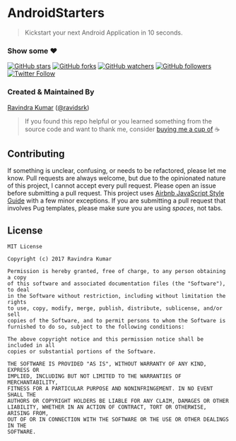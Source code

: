 # AndroidStarters

> Kickstart your next Android Application in 10 seconds.

### Show some :heart:
[![GitHub stars](https://img.shields.io/github/stars/ravidsrk/androidstarters.com.svg?style=social&label=Star)](https://github.com/ravidsrk/androidstarters.com) [![GitHub forks](https://img.shields.io/github/forks/ravidsrk/androidstarters.com.svg?style=social&label=Fork)](https://github.com/ravidsrk/androidstarters.com/fork) [![GitHub watchers](https://img.shields.io/github/watchers/ravidsrk/androidstarters.com.svg?style=social&label=Watch)](https://github.com/ravidsrk/androidstarters.com) [![GitHub followers](https://img.shields.io/github/followers/ravidsrk.svg?style=social&label=Follow)](https://github.com/ravidsrk/androidstarters.com)
[![Twitter Follow](https://img.shields.io/twitter/follow/ravidsrk.svg?style=social)](https://twitter.com/ravidsrk)

### Created & Maintained By
[Ravindra Kumar](https://github.com/ravidsrk) ([@ravidsrk](https://www.twitter.com/ravidsrk))

> If you found this repo helpful or you learned something from the source code and want to thank me, consider [buying me a cup of](https://www.paypal.me/ravidsrk) :coffee:

## Contributing

If something is unclear, confusing, or needs to be refactored, please let me know.
Pull requests are always welcome, but due to the opinionated nature of this
project, I cannot accept every pull request. Please open an issue before
submitting a pull request. This project uses
[Airbnb JavaScript Style Guide](https://github.com/airbnb/javascript) with a
few minor exceptions. If you are submitting a pull request that involves
Pug templates, please make sure you are using *spaces*, not tabs.

## License
```
MIT License

Copyright (c) 2017 Ravindra Kumar

Permission is hereby granted, free of charge, to any person obtaining a copy
of this software and associated documentation files (the "Software"), to deal
in the Software without restriction, including without limitation the rights
to use, copy, modify, merge, publish, distribute, sublicense, and/or sell
copies of the Software, and to permit persons to whom the Software is
furnished to do so, subject to the following conditions:

The above copyright notice and this permission notice shall be included in all
copies or substantial portions of the Software.

THE SOFTWARE IS PROVIDED "AS IS", WITHOUT WARRANTY OF ANY KIND, EXPRESS OR
IMPLIED, INCLUDING BUT NOT LIMITED TO THE WARRANTIES OF MERCHANTABILITY,
FITNESS FOR A PARTICULAR PURPOSE AND NONINFRINGEMENT. IN NO EVENT SHALL THE
AUTHORS OR COPYRIGHT HOLDERS BE LIABLE FOR ANY CLAIM, DAMAGES OR OTHER
LIABILITY, WHETHER IN AN ACTION OF CONTRACT, TORT OR OTHERWISE, ARISING FROM,
OUT OF OR IN CONNECTION WITH THE SOFTWARE OR THE USE OR OTHER DEALINGS IN THE
SOFTWARE.
```
